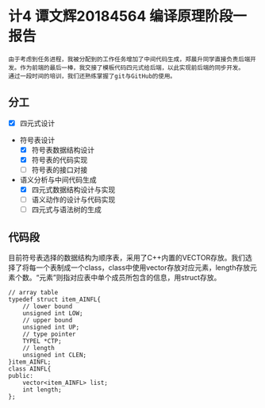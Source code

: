 # 计4 谭文辉20184564 编译原理阶段一报告
	由于考虑到任务进程，我被分配到的工作任务增加了中间代码生成，郑晨升同学直接负责后端开发。作为前端的最后一棒，我交接了模板代码四元式给后端，以此实现前后端的同步开发。
	通过一段时间的培训，我们还熟练掌握了git与GitHub的使用。

## 分工
- [x] 四元式设计
- 符号表设计
	- [x] 符号表数据结构设计
	- [x] 符号表的代码实现
	- [ ] 符号表的接口对接
- 语义分析与中间代码生成
	- [x]  四元式数据结构设计与实现
	- [ ] 语义动作的设计与代码实现
	- [ ] 四元式与语法树的生成
## 代码段
目前符号表选择的数据结构为顺序表，采用了C++内置的VECTOR存放。我们选择了将每一个表制成一个class，class中使用vector存放对应元素，length存放元素个数。“元素”则指对应表中单个成员所包含的信息，用struct存放。
```
// array table
typedef struct item_AINFL{
    // lower bound
    unsigned int LOW;
    // upper bound
    unsigned int UP;
    // type pointer
    TYPEL *CTP;
    // length
    unsigned int CLEN;
}item_AINFL;
class AINFL{
public:
    vector<item_AINFL> list;
    int length;
};
```